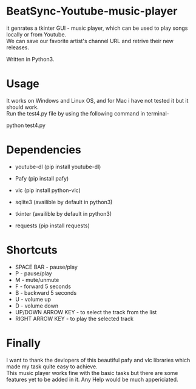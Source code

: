 # BeatSync-Youtube-music-player
it genrates a tkinter GUI - music player, which can be used to play songs locally or from Youtube. <br>
We can save our favorite artist's channel URL and retrive their new releases.

Written in Python3.

# Usage 
It works on Windows and Linux OS, and for Mac i have not tested it but it should work.
<br>Run the test4.py file by using the following command in terminal-

python test4.py


# Dependencies

- youtube-dl (pip install youtube-dl)

- Pafy (pip install pafy)

-  vlc (pip install python-vlc)

- sqlite3 (availible by default in python3)

- tkinter (availible by default in python3)

- requests (pip install requests)


# Shortcuts

<ul>
    <li>SPACE BAR - pause/play </li>
    <li> P - pause/play </li>
    <li> M - mute/unmute </li>
    <li> F - forward 5 seconds </li>
    <li> B - backward 5 seconds </li>
    <li> U - volume up </li>
    <li> D - volume down </li>
    <li> UP/DOWN ARROW KEY - to select the track from the list </li>
    <li> RIGHT ARROW KEY - to play the selected track </li>
</ul>
    
# Finally 
I want to thank the devlopers of this beautiful pafy and vlc libraries which made my task quite easy to achieve.
<br>This music player works fine with the basic tasks but there are some features yet to be added in it. Any Help would be much appericiated.
